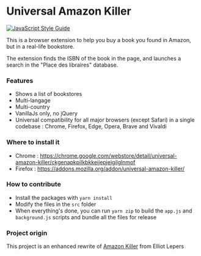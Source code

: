 Universal Amazon Killer
=======================

[![JavaScript Style Guide](https://img.shields.io/badge/code_style-standard-brightgreen.svg)](https://standardjs.com)


This is a browser extension to help you buy a book you found in Amazon, but in a real-life bookstore.

The extension finds the ISBN of the book in the page, and launches a search in the "Place des libraires" database.

### Features
* Shows a list of bookstores
* Multi-langage
* Multi-country
* VanillaJs only, no jQuery
* Universal compatibility for all major browsers (except Safari) in a single codebase : Chrome, Firefox, Edge, Opera, Brave and Vivaldi

### Where to install it
* Chrome : https://chrome.google.com/webstore/detail/universal-amazon-killer/ckgenapkpilkbkkeijepjejgilglnmof
* Firefox : https://addons.mozilla.org/addon/universal-amazon-killer/

### How to contribute

* Install the packages with `yarn install`
* Modify the files in the `src` folder
* When everything's done, you can run `yarn zip` to build the `app.js` and `background.js` scripts and bundle all the files for release

### Project origin
This project is an enhanced rewrite of [Amazon Killer](https://github.com/elliotlepers/Amazon-Killer) from Elliot Lepers
